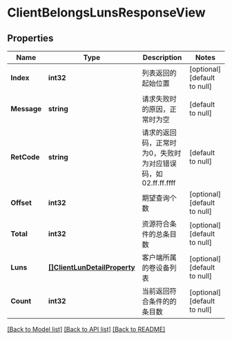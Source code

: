 # ClientBelongsLunsResponseView

## Properties
Name | Type | Description | Notes
------------ | ------------- | ------------- | -------------
**Index** | **int32** | 列表返回的起始位置 | [optional] [default to null]
**Message** | **string** | 请求失败时的原因，正常时为空 | [default to null]
**RetCode** | **string** | 请求的返回码，正常时为0，失败时为对应错误码，如02.ff.ff.ffff | [default to null]
**Offset** | **int32** | 期望查询个数 | [optional] [default to null]
**Total** | **int32** | 资源符合条件的总条目数 | [optional] [default to null]
**Luns** | [**[]ClientLunDetailProperty**](ClientLunDetailProperty.md) | 客户端所属的卷设备列表 | [optional] [default to null]
**Count** | **int32** | 当前返回符合条件的的条目数 | [optional] [default to null]

[[Back to Model list]](../README.md#documentation-for-models) [[Back to API list]](../README.md#documentation-for-api-endpoints) [[Back to README]](../README.md)



